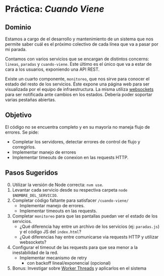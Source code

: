 # Práctica: _Cuando Viene_

## Dominio

Estamos a cargo de el desarrollo y mantenimiento de un sistema que nos permite saber cuál 
es el próximo colectivo de cada línea que va a pasar por mi parada.

Contamos con varios servicios que se encargan de distintos concerns: `lineas`, `paradas` y `cuando-viene`. Este último es el único que va a estar de cara a los usuarios, exponiendo una API REST.

Existe un cuarto componente, `monitoreo`, que nos sirve para conocer el estado del resto de los servicios. Éste expone una página web para ser visualizada por el equipo de infraestructura.
La misma utiliza [websockets](https://en.wikipedia.org/wiki/WebSocket) para ser notificada ante cambios en los estados. Debería poder soportar varias pestañas abiertas. 

## Objetivo
El código no se encuentra completo y en su mayoría no maneja flujo de errores. Se pide:

- Completar los servidores, detectar errores de control de flujo y corregirlos.
- Implementar manejo de errores
- Implementar timeouts de conexion en las requests HTTP.

## Pasos Sugeridos

 0. Utilizar la versión de Node correcta: `nvm use`.
 1. Levantar cada servicio desde su respectiva carpeta `node $NOMBRE_DEL_SERVICIO`.
 2. Completar código faltante para satisfacer `/cuando-viene/`
    * Implementar manejo de errores.
    * Implementar timeouts en las requests.
 3. Completar `monitoreo` para que las pantallas puedan ver el estado de los servicios.
    * ¿Qué diferencia hay entre un archivo de los servicios (ej: `paradas.js`) y el código JS del `index.html`?
    * ¿Qué diferencias hay entre comunicarse via requests HTTP y utilizar websockets?
 4. Configurar el timeout de las requests para que sea menor a la inestabilidad de la red.
    * Implementar mecanismo de retry 
        * con backoff lineal/exponencial (opcional)
 5. Bonus: Investigar sobre [Worker Threads](https://nodejs.org/api/worker_threads.html) y aplicarlos en el sistema
